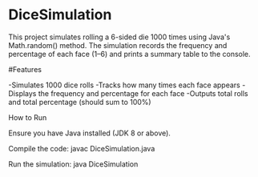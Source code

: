 # DiceSimulation

This project simulates rolling a 6-sided die 1000 times using Java's Math.random() method. The simulation records the frequency and percentage of each face (1–6) and prints a summary table to the console.

#Features

-Simulates 1000 dice rolls
-Tracks how many times each face appears
-Displays the frequency and percentage for each face
-Outputs total rolls and total percentage (should sum to 100%)

How to Run

Ensure you have Java installed (JDK 8 or above).

Compile the code:
javac DiceSimulation.java

Run the simulation:
java DiceSimulation


